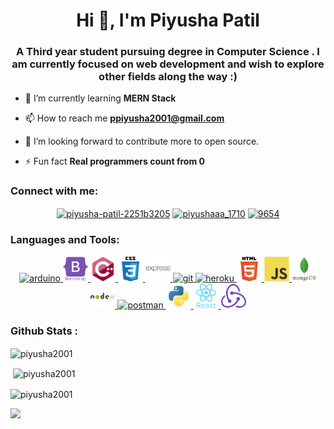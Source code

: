 
<h1 align="center">Hi 👋, I'm Piyusha Patil</h1>
<h3 align="center">A Third year student pursuing degree in Computer Science . I am currently focused on web development and wish to explore other fields along the way :)</h3>

- 🌱 I’m currently learning **MERN Stack**

- 📫 How to reach me **ppiyusha2001@gmail.com**

- 👯 I’m looking forward to contribute more to open source.

- ⚡ Fun fact **Real programmers count from 0**

<h3 align="left">Connect with me:</h3>
<p align="center">
<a href="https://linkedin.com/in/piyusha-patil-2251b3205" target="blank"><img align="center" src="https://raw.githubusercontent.com/rahuldkjain/github-profile-readme-generator/master/src/images/icons/Social/linked-in-alt.svg" alt="piyusha-patil-2251b3205" height="30" width="40" /></a>
<a href="https://instagram.com/piyushaaa_1710" target="blank"><img align="center" src="https://raw.githubusercontent.com/rahuldkjain/github-profile-readme-generator/master/src/images/icons/Social/instagram.svg" alt="piyushaaa_1710" height="30" width="40" /></a>
<a href="https://discord.gg/9654" target="blank"><img align="center" src="https://raw.githubusercontent.com/rahuldkjain/github-profile-readme-generator/master/src/images/icons/Social/discord.svg" alt="9654" height="30" width="40" /></a>
</p>


<h3 align="left">Languages and Tools:</h3>

<p align="center"> <a href="https://www.arduino.cc/" target="_blank" rel="noreferrer"> <img src="https://cdn.worldvectorlogo.com/logos/arduino-1.svg" alt="arduino" width="40" height="40"/> </a> <a href="https://getbootstrap.com" target="_blank" rel="noreferrer"> <img src="https://raw.githubusercontent.com/devicons/devicon/master/icons/bootstrap/bootstrap-plain-wordmark.svg" alt="bootstrap" width="40" height="40"/> </a> <a href="https://www.w3schools.com/cpp/" target="_blank" rel="noreferrer"> <img src="https://raw.githubusercontent.com/devicons/devicon/master/icons/cplusplus/cplusplus-original.svg" alt="cplusplus" width="40" height="40"/> </a> <a href="https://www.w3schools.com/css/" target="_blank" rel="noreferrer"> <img src="https://raw.githubusercontent.com/devicons/devicon/master/icons/css3/css3-original-wordmark.svg" alt="css3" width="40" height="40"/> </a> <a href="https://expressjs.com" target="_blank" rel="noreferrer"> <img src="https://raw.githubusercontent.com/devicons/devicon/master/icons/express/express-original-wordmark.svg" alt="express" width="40" height="40"/> </a> <a href="https://git-scm.com/" target="_blank" rel="noreferrer"> <img src="https://www.vectorlogo.zone/logos/git-scm/git-scm-icon.svg" alt="git" width="40" height="40"/> </a> <a href="https://heroku.com" target="_blank" rel="noreferrer"> <img src="https://www.vectorlogo.zone/logos/heroku/heroku-icon.svg" alt="heroku" width="40" height="40"/> </a> <a href="https://www.w3.org/html/" target="_blank" rel="noreferrer"> <img src="https://raw.githubusercontent.com/devicons/devicon/master/icons/html5/html5-original-wordmark.svg" alt="html5" width="40" height="40"/> </a> <a href="https://developer.mozilla.org/en-US/docs/Web/JavaScript" target="_blank" rel="noreferrer"> <img src="https://raw.githubusercontent.com/devicons/devicon/master/icons/javascript/javascript-original.svg" alt="javascript" width="40" height="40"/> </a> <a href="https://www.mongodb.com/" target="_blank" rel="noreferrer"> <img src="https://raw.githubusercontent.com/devicons/devicon/master/icons/mongodb/mongodb-original-wordmark.svg" alt="mongodb" width="40" height="40"/> </a> <a href="https://nodejs.org" target="_blank" rel="noreferrer"> <img src="https://raw.githubusercontent.com/devicons/devicon/master/icons/nodejs/nodejs-original-wordmark.svg" alt="nodejs" width="40" height="40"/> </a> <a href="https://postman.com" target="_blank" rel="noreferrer"> <img src="https://www.vectorlogo.zone/logos/getpostman/getpostman-icon.svg" alt="postman" width="40" height="40"/> </a> <a href="https://www.python.org" target="_blank" rel="noreferrer"> <img src="https://raw.githubusercontent.com/devicons/devicon/master/icons/python/python-original.svg" alt="python" width="40" height="40"/> </a> <a href="https://reactjs.org/" target="_blank" rel="noreferrer"> <img src="https://raw.githubusercontent.com/devicons/devicon/master/icons/react/react-original-wordmark.svg" alt="react" width="40" height="40"/> </a> <a href="https://redux.js.org" target="_blank" rel="noreferrer"> <img src="https://raw.githubusercontent.com/devicons/devicon/master/icons/redux/redux-original.svg" alt="redux" width="40" height="40"/> </a> </p>

<h3 align="left">Github Stats :</h3>
<div> 
  <p><img align="center" width = "45%" src="https://github-readme-stats.vercel.app/api/top-langs?username=piyusha2001&show_icons=true&locale=en&layout=compact" alt="piyusha2001" /></p>

<p>&nbsp;<img align="center" width="45%" src="https://github-readme-stats.vercel.app/api?username=piyusha2001&show_icons=true&locale=en" alt="piyusha2001" /></p>

</div>


<p><img align="center" src="https://github-readme-streak-stats.herokuapp.com/?user=piyusha2001&" alt="piyusha2001" /></p>

<p><img src="https://activity-graph.herokuapp.com/graph?username=piyusha2001&bg_color=FFFFFF&color=000000&line=000000&point=00FF00"></p>
